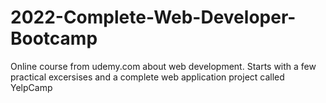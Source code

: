 # 2022-Complete-Web-Developer-Bootcamp
Online course from udemy.com about web development. Starts with a few practical excersises and a complete web application project called YelpCamp
